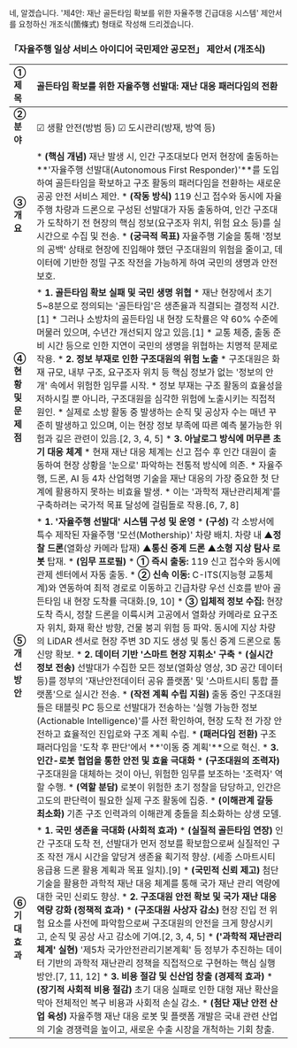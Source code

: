 네, 알겠습니다. '제4안: 재난 골든타임 확보를 위한 자율주행 긴급대응 시스템' 제안서를 요청하신 개조식(箇條式) 형태로 작성해 드리겠습니다.

### 「자율주행 일상 서비스 아이디어 국민제안 공모전」 제안서 (개조식)

| **① 제목** | **골든타임 확보를 위한 자율주행 선발대: 재난 대응 패러다임의 전환** |
| :--- | :--- |
| **② 분야** | ☑ 생활 안전(방범 등) ☑ 도시관리(방재, 방역 등) |
| **③ 개요** | *   **(핵심 개념)** 재난 발생 시, 인간 구조대보다 먼저 현장에 출동하는 **'자율주행 선발대(Autonomous First Responder)'**를 도입하여 골든타임을 확보하고 구조 활동의 패러다임을 전환하는 새로운 공공 안전 서비스 제안. *   **(작동 방식)** 119 신고 접수와 동시에 자율주행 차량과 드론으로 구성된 선발대가 자동 출동하여, 인간 구조대가 도착하기 전 현장의 핵심 정보(요구조자 위치, 위험 요소 등)를 실시간으로 수집 및 전송. *   **(궁극적 목표)** 자율주행 기술을 통해 '정보의 공백' 상태로 현장에 진입해야 했던 구조대원의 위험을 줄이고, 데이터에 기반한 정밀 구조 작전을 가능하게 하여 국민의 생명과 안전 보호. |
| **④ 현황 및 문제점** | *   **1. 골든타임 확보 실패 및 국민 생명 위협**     *   재난 현장에서 초기 5~8분으로 정의되는 '골든타임'은 생존율과 직결되는 결정적 시간.[1]     *   그러나 소방차의 골든타임 내 현장 도착률은 약 60% 수준에 머물러 있으며, 수년간 개선되지 않고 있음.[1]     *   교통 체증, 출동 준비 시간 등으로 인한 지연이 국민의 생명을 위협하는 치명적 문제로 작용. *   **2. 정보 부재로 인한 구조대원의 위험 노출**     *   구조대원은 화재 규모, 내부 구조, 요구조자 위치 등 핵심 정보가 없는 '정보의 안개' 속에서 위험한 임무를 시작.     *   정보 부재는 구조 활동의 효율성을 저하시킬 뿐 아니라, 구조대원을 심각한 위험에 노출시키는 직접적 원인.     *   실제로 소방 활동 중 발생하는 순직 및 공상자 수는 매년 꾸준히 발생하고 있으며, 이는 현장 정보 부족에 따른 예측 불가능한 위험과 깊은 관련이 있음.[2, 3, 4, 5] *   **3. 아날로그 방식에 머무른 초기 대응 체계**     *   현재 재난 대응 체계는 신고 접수 후 인간 대원이 출동하여 현장 상황을 '눈으로' 파악하는 전통적 방식에 의존.     *   자율주행, 드론, AI 등 4차 산업혁명 기술을 재난 대응의 가장 중요한 첫 단계에 활용하지 못하는 비효율 발생.     *   이는 '과학적 재난관리체계'를 구축하려는 국가적 목표 달성에 걸림돌로 작용.[6, 7, 8] |
| **⑤ 개선방안** | *   **1. '자율주행 선발대' 시스템 구성 및 운영**     *   **(구성)** 각 소방서에 특수 제작된 자율주행 '모선(Mothership)' 차량 배치. 차량 내 ▲**정찰 드론**(열화상 카메라 탑재) ▲**통신 중계 드론** ▲**소형 지상 탐사 로봇** 탑재.     *   **(임무 프로필)**         *   **① 즉시 출동:** 119 신고 접수와 동시에 관제 센터에서 자동 출동.         *   **② 신속 이동:** C-ITS(지능형 교통체계)와 연동하여 최적 경로로 이동하고 긴급차량 우선 신호를 받아 골든타임 내 현장 도착률 극대화.[9, 10]         *   **③ 입체적 정보 수집:** 현장 도착 즉시, 정찰 드론을 이륙시켜 고공에서 열화상 카메라로 요구조자 위치, 화재 확산 방향, 건물 붕괴 위험 등 파악. 동시에 지상 차량의 LiDAR 센서로 현장 주변 3D 지도 생성 및 통신 중계 드론으로 통신망 확보. *   **2. 데이터 기반 '스마트 현장 지휘소' 구축**     *   **(실시간 정보 전송)** 선발대가 수집한 모든 정보(열화상 영상, 3D 공간 데이터 등)를 정부의 '재난안전데이터 공유 플랫폼' 및 '스마트시티 통합 플랫폼'으로 실시간 전송.     *   **(작전 계획 수립 지원)** 출동 중인 구조대원들은 태블릿 PC 등으로 선발대가 전송하는 '실행 가능한 정보(Actionable Intelligence)'를 사전 확인하여, 현장 도착 전 가장 안전하고 효율적인 진입로와 구조 계획 수립.     *   **(패러다임 전환)** 구조 패러다임을 '도착 후 판단'에서 **'이동 중 계획'**으로 혁신. *   **3. 인간-로봇 협업을 통한 안전 및 효율 극대화**     *   **(구조대원의 조력자)** 구조대원을 대체하는 것이 아닌, 위험한 임무를 보조하는 '조력자' 역할 수행.     *   **(역할 분담)** 로봇이 위험한 초기 정찰을 담당하고, 인간은 고도의 판단력이 필요한 실제 구조 활동에 집중.     *   **(이해관계 갈등 최소화)** 기존 구조 인력과의 이해관계 충돌을 최소화하는 상생 모델. |
| **⑥ 기대효과** | *   **1. 국민 생존율 극대화 (사회적 효과)**     *   **(실질적 골든타임 연장)** 인간 구조대 도착 전, 선발대가 먼저 정보를 확보함으로써 실질적인 구조 작전 개시 시간을 앞당겨 생존율 획기적 향상. (세종 스마트시티 응급용 드론 활용 계획과 목표 일치).[9]     *   **(국민적 신뢰 제고)** 첨단 기술을 활용한 과학적 재난 대응 체계를 통해 국가 재난 관리 역량에 대한 국민 신뢰도 향상. *   **2. 구조대원 안전 확보 및 국가 재난 대응 역량 강화 (정책적 효과)**     *   **(구조대원 사상자 감소)** 현장 진입 전 위험 요소를 사전에 파악함으로써 구조대원의 안전을 크게 향상시키고, 순직 및 공상 사고 감소에 기여.[2, 3, 4, 5]     *   **('과학적 재난관리체계' 실현)** '제5차 국가안전관리기본계획' 등 정부가 추진하는 데이터 기반의 과학적 재난관리 정책을 직접적으로 구현하는 핵심 실행 방안.[7, 11, 12] *   **3. 비용 절감 및 신산업 창출 (경제적 효과)**     *   **(장기적 사회적 비용 절감)** 초기 대응 실패로 인한 대형 재난 확산을 막아 전체적인 복구 비용과 사회적 손실 감소.     *   **(첨단 재난 안전 산업 육성)** 자율주행 재난 대응 로봇 및 플랫폼 개발은 국내 관련 산업의 기술 경쟁력을 높이고, 새로운 수출 시장을 개척하는 기회 창출. |